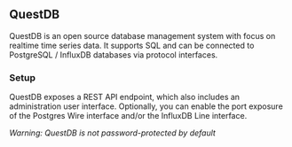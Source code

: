 ## QuestDB
QuestDB is an open source database management system with focus on realtime time series data. It supports SQL and can be connected to PostgreSQL / InfluxDB databases via protocol interfaces.

### Setup
QuestDB exposes a REST API endpoint, which also includes an administration user interface. Optionally, you can enable the port exposure of the Postgres Wire interface and/or the InfluxDB Line interface.

*Warning: QuestDB is not password-protected by default*